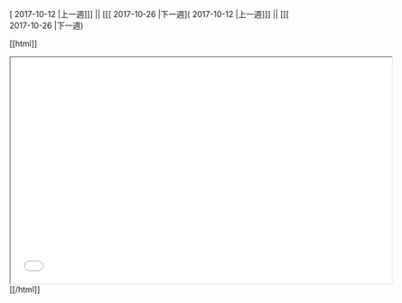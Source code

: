 [ 2017-10-12 |上一週]]] || [[[ 2017-10-26 |下一週]( 2017-10-12 |上一週]]] || [[[ 2017-10-26 |下一週)



[[html]]
<iframe src='<http://pad.hackingthursday.org>  ?showControls=true&showChat=true&showLineNumbers=true&useMonospaceFont=false' width=675 height=400></iframe>
[[/html]]